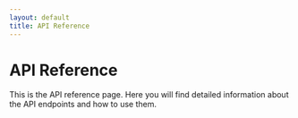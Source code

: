 ```yaml
---
layout: default
title: API Reference
---
```

# API Reference
This is the API reference page. Here you will find detailed information about the API endpoints and how to use them.